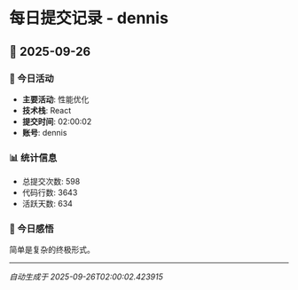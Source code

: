# 每日提交记录 - dennis

## 📅 2025-09-26

### 🎯 今日活动
- **主要活动**: 性能优化
- **技术栈**: React
- **提交时间**: 02:00:02
- **账号**: dennis

### 📊 统计信息
- 总提交次数: 598
- 代码行数: 3643
- 活跃天数: 634

### 💭 今日感悟
简单是复杂的终极形式。

---
*自动生成于 2025-09-26T02:00:02.423915*
